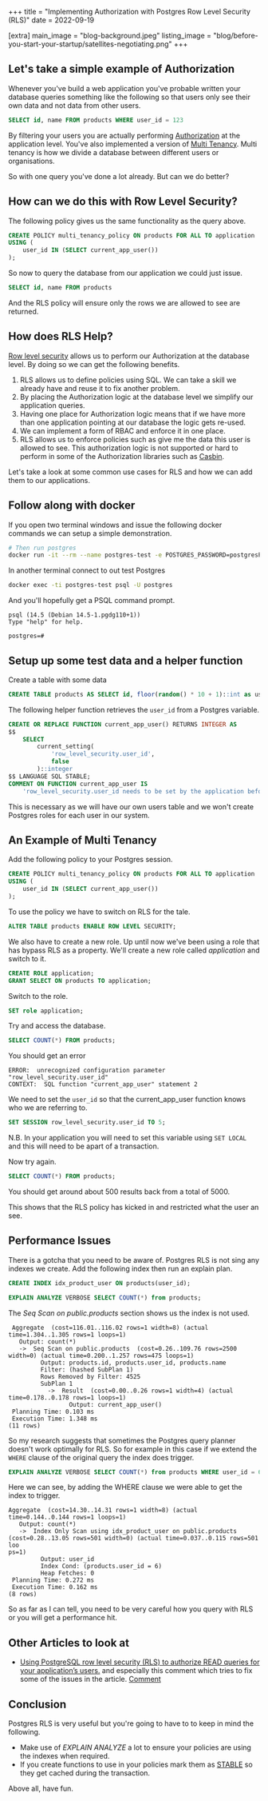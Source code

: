 +++
title = "Implementing Authorization with Postgres Row Level Security (RLS)"
date = 2022-09-19

[extra]
main_image = "blog-background.jpeg"
listing_image = "blog/before-you-start-your-startup/satellites-negotiating.png"
+++

## Let's take a simple example of Authorization

Whenever you've build a web application you've probable written your database queries something like the following so that users only see their own data and not data from other users.

```sql
SELECT id, name FROM products WHERE user_id = 123
```

By filtering your users you are actually performing [Authorization](https://en.wikipedia.org/wiki/Authorization) at the application level. You've also implemented a version of [Multi Tenancy](https://en.wikipedia.org/wiki/Multitenancy). Multi tenancy is how we divide a database between different users or organisations.

So with one query you've done a lot already. But can we do better?

## How can we do this with Row Level Security?

The following  policy gives us the same functionality as the query above.

```sql
CREATE POLICY multi_tenancy_policy ON products FOR ALL TO application
USING (
    user_id IN (SELECT current_app_user())
);
```

So now to query the database from our application we could just issue.

```sql
SELECT id, name FROM products
```

And the RLS policy will ensure only the rows we are allowed to see are returned.

## How does RLS Help?

[Row level security](https://www.postgresql.org/docs/current/ddl-rowsecurity.html) allows us to perform our Authorization at the database level. By doing so we can get the following benefits.

1. RLS allows us to define policies using SQL. We can take a skill we already have and reuse it to fix another problem.
1. By placing the Authorization logic at the database level we simplify our application queries.
1. Having one place for Authorization logic means that if we have more than one application pointing at our database the logic gets re-used.
1. We can implement a form of RBAC and enforce it in one place.
1. RLS allows us to enforce policies such as give me the data this user is allowed to see. This authorization logic is not supported or hard to perform in some of the Authorization libraries such as [Casbin](https://casbin.org/).

Let's take a look at some common use cases for RLS and how we can add them to our applications.

## Follow along with docker

If you open two terminal windows and issue the following docker commands we can setup a simple demonstration.

```sh
# Then run postgres
docker run -it --rm --name postgres-test -e POSTGRES_PASSWORD=postgresPW postgres
```

In another terminal connect to out test Postgres

```sh
docker exec -ti postgres-test psql -U postgres
```

And you'll hopefully get a PSQL command prompt.

```
psql (14.5 (Debian 14.5-1.pgdg110+1))
Type "help" for help.

postgres=#
```

## Setup up some test data and a helper function

Create a table with some data

```sql
CREATE TABLE products AS SELECT id, floor(random() * 10 + 1)::int as user_id, md5(random()::text) AS name FROM generate_Series(1,5000) id;
```

The following helper function retrieves the `user_id` from a Postgres variable.

```sql
CREATE OR REPLACE FUNCTION current_app_user() RETURNS INTEGER AS 
$$ 
    SELECT
        current_setting(
            'row_level_security.user_id',
            false
        )::integer 
$$ LANGUAGE SQL STABLE;
COMMENT ON FUNCTION current_app_user IS 
    'row_level_security.user_id needs to be set by the application before accessing the database.';
```

This is necessary as we will have our own users table and we won't create Postgres roles for each user in our system.

## An Example of Multi Tenancy

Add the following policy to your Postgres session.

```sql
CREATE POLICY multi_tenancy_policy ON products FOR ALL TO application
USING (
    user_id IN (SELECT current_app_user())
);
```

To use the policy we have to switch on RLS for the tale. 

```sql
ALTER TABLE products ENABLE ROW LEVEL SECURITY;
```

We also have to create a new role. Up until now we've been using a role that has bypass RLS as a property. We'll create a new role called *application* and switch to it.

```sql
CREATE ROLE application;
GRANT SELECT ON products TO application;
```

Switch to the role.

```sql
SET role application;
```

Try and access the database.

```sql
SELECT COUNT(*) FROM products;
```

You should get an error

```
ERROR:  unrecognized configuration parameter "row_level_security.user_id"
CONTEXT:  SQL function "current_app_user" statement 2
```

We need to set the `user_id` so that the current_app_user function knows who we are referring to.

```sql
SET SESSION row_level_security.user_id TO 5;
```

N.B. In your application you will need to set this variable using `SET LOCAL` and this will need to be apart of a transaction.

Now try again.

```sql
SELECT COUNT(*) FROM products;
```

You should get around about 500 results back from a total of 5000.

This shows that the RLS policy has kicked in and restricted what the user an see.

## Performance Issues

There is a gotcha that you need to be aware of. Postgres RLS is not sing any indexes we create. Add the following index then run an explain plan.

```sql
CREATE INDEX idx_product_user ON products(user_id);
```

```sql
EXPLAIN ANALYZE VERBOSE SELECT COUNT(*) from products;
```

The *Seq Scan on public.products* section shows us the index is not used.

```
 Aggregate  (cost=116.01..116.02 rows=1 width=8) (actual time=1.304..1.305 rows=1 loops=1)
   Output: count(*)
   ->  Seq Scan on public.products  (cost=0.26..109.76 rows=2500 width=0) (actual time=0.200..1.257 rows=475 loops=1)
         Output: products.id, products.user_id, products.name
         Filter: (hashed SubPlan 1)
         Rows Removed by Filter: 4525
         SubPlan 1
           ->  Result  (cost=0.00..0.26 rows=1 width=4) (actual time=0.178..0.178 rows=1 loops=1)
                 Output: current_app_user()
 Planning Time: 0.103 ms
 Execution Time: 1.348 ms
(11 rows)
```

So my research suggests that sometimes the Postgres query planner doesn't work optimally for RLS. So for example in this case if we extend the `WHERE` clause of the original query the index does trigger.

```sql
EXPLAIN ANALYZE VERBOSE SELECT COUNT(*) from products WHERE user_id = 6;
```

Here we can see, by adding the WHERE clause we were able to get the index to trigger.

```
Aggregate  (cost=14.30..14.31 rows=1 width=8) (actual time=0.144..0.144 rows=1 loops=1)
   Output: count(*)
   ->  Index Only Scan using idx_product_user on public.products  (cost=0.28..13.05 rows=501 width=0) (actual time=0.037..0.115 rows=501 loo
ps=1)
         Output: user_id
         Index Cond: (products.user_id = 6)
         Heap Fetches: 0
 Planning Time: 0.272 ms
 Execution Time: 0.162 ms
(8 rows)
```

So as far as I can tell, you need to be very careful how you query with RLS or you will get a performance hit.

## Other Articles to look at

* [Using PostgreSQL row level security (RLS) to authorize READ queries for your application’s users.](https://medium.com/@bartels/using-postgresql-row-level-security-rls-to-authorize-read-queries-for-your-applications-users-a2838d2afb92) and especially this comment which tries to fix some of the issues in the article. [Comment](https://medium.com/@ethanresnick/there-are-a-few-faster-ways-that-i-know-of-to-handle-the-third-case-with-rls-9d22eaa890e5)

## Conclusion

Postgres RLS is very useful but you're going to have to to keep in mind the following.

* Make use of *EXPLAIN ANALYZE* a lot to ensure your policies are using the indexes when required.
* If you create functions to use in your policies mark them as [STABLE](https://www.postgresql.org/docs/current/xfunc-volatility.html) so they get cached during the transaction.

Above all, have fun.